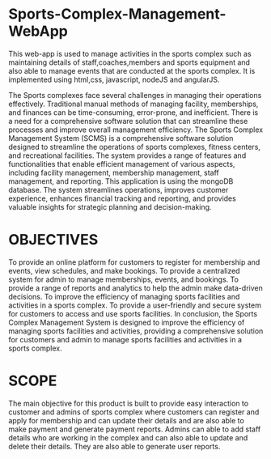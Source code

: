 # Sports-Complex-Management-WebApp
This web-app is used to manage activities in the sports complex such as maintaining details of staff,coaches,members and sports equipment and also able to manage events that are conducted at the sports complex. It is implemented using html,css, javascript, nodeJS and angularJS.

The Sports complexes face several challenges in managing their operations effectively. Traditional manual methods of managing facility, memberships, and finances can be time-consuming, error-prone, and inefficient. There is a need for a comprehensive software solution that can streamline these processes and improve overall management efficiency. The Sports Complex Management System (SCMS) is a comprehensive software solution designed to streamline the operations of sports complexes, fitness centers, and recreational facilities. The system provides a range of features and functionalities that enable efficient management of various aspects, including facility management, membership management, staff management, and reporting. This application is using the mongoDB database. The system streamlines operations, improves customer experience, enhances financial tracking and reporting, and provides valuable insights for strategic planning and decision-making.

# OBJECTIVES
To provide an online platform for customers to register for membership and events, view schedules, and make bookings. To provide a centralized system for admin to manage memberships, events, and bookings. To provide a range of reports and analytics to help the admin make data-driven decisions. To improve the efficiency of managing sports facilities and activities in a sports complex. To provide a user-friendly and secure system for customers to access and use sports facilities. In conclusion, the Sports Complex Management System is designed to improve the efficiency of managing sports facilities and activities, providing a comprehensive solution for customers and admin to manage sports facilities and activities in a sports complex.

# SCOPE

The main objective for this product is built to provide easy interaction to customer and admins of sports complex where customers can register and apply for membership and can update their details and are also able to make payment and generate payment reports. Admins can able to add staff details who are working in the complex and can also able to update and delete their details. They are also able to generate user reports. 	
